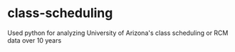 # class-scheduling
Used python for analyzing University of Arizona's class scheduling or RCM data over 10 years
